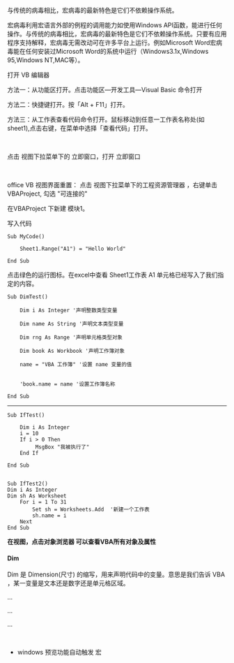 与传统的病毒相比，宏病毒的最新特色是它们不依赖操作系统。

宏病毒利用宏语言外部的例程的调用能力如使用Windows API函数，能进行任何操作。与传统的病毒相比，宏病毒的最新特色是它们不依赖操作系统。只要有应用程序支持解释，宏病毒无需改动可在许多平台上运行。例如Microsoft Word宏病毒能在任何安装过Microsoft Word的系统中运行（Windows3.1x,Windows 95,Windows NT,MAC等）。


打开 VB 编辑器 

方法一：从功能区打开。点击功能区—开发工具—Visual Basic 命令打开

方法二：快捷键打开。按「Alt + F11」打开。

方法三：从工作表查看代码命令打开。鼠标移动到任意一工作表名称处(如 sheet1),点击右键，在菜单中选择「查看代码」打开。

<br/>

点击 视图下拉菜单下的 立即窗口，打开 立即窗口

<br/>

office VB 视图界面重置：  点击 视图下拉菜单下的工程资源管理器  ，右键单击 VBAProject, 勾选 "可连接的"




在VBAProject 下新建 模块1。

写入代码
	
	Sub MyCode()
        
    	Sheet1.Range("A1") = "Hello World"

	End Sub

点击绿色的运行图标。在excel中查看 Sheet1工作表 A1 单元格已经写入了我们指定的内容。


	Sub DimTest()
    
	    Dim i As Integer '声明整数类型变量
	    
	    Dim name As String '声明文本类型变量
	    
	    Dim rng As Range '声明单元格类型对象
	    
	    Dim book As Workbook '声明工作簿对象
	    
	    name = "VBA 工作簿" '设置 name 变量的值
	    
	   
	    'book.name = name '设置工作簿名称
    
	End Sub


****
	
	
	Sub IfTest()
	
	    Dim i As Integer
	    i = 10
	    If i > 0 Then
	         MsgBox "我被执行了"
	    End If
	       
	End Sub
	
	
	Sub IfTest2()
	Dim i As Integer
	Dim sh As Worksheet
	    For i = 1 To 31
	        Set sh = Worksheets.Add  '新建一个工作表
	        sh.name = i
	    Next
	End Sub






**在视图，点击对象浏览器 可以查看VBA所有对象及属性**

#### Dim

Dim 是 Dimension(尺寸) 的缩写，用来声明代码中的变量。意思是我们告诉 VBA ，某一变量是文本还是数字还是单元格区域。








...

...

...


<br/>








+  windows  预览功能自动触发 宏